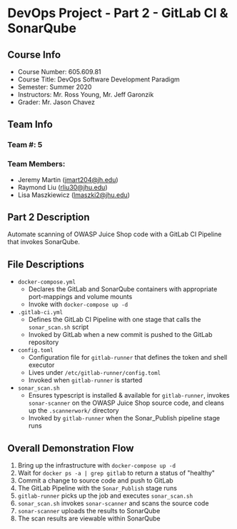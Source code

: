 # DevOps Project - Part 2 - GitLab CI & SonarQube

## Course Info

- Course Number: 605.609.81 
- Course Title: DevOps Software Development Paradigm
- Semester: Summer 2020
- Instructors: Mr. Ross Young, Mr. Jeff Garonzik
- Grader: Mr. Jason Chavez


## Team Info

### Team #: 5

### Team Members:

- Jeremy Martin (jmart204@jh.edu)
- Raymond Liu (rliu30@jhu.edu)
- Lisa Maszkiewicz (lmaszki2@jhu.edu)

## Part 2 Description

Automate scanning of OWASP Juice Shop code with a GitLab CI Pipeline that invokes SonarQube.

## File Descriptions

- `docker-compose.yml`
    - Declares the GitLab and SonarQube containers with appropriate port-mappings and volume mounts
    - Invoke with `docker-compose up -d`
- `.gitlab-ci.yml`
    - Defines the GitLab CI Pipeline with one stage that calls the `sonar_scan.sh` script
    - Invoked by GitLab when a new commit is pushed to the GitLab repository
- `config.toml`
    - Configuration file for `gitlab-runner` that defines the token and shell executor
    - Lives under `/etc/gitlab-runner/config.toml`
    - Invoked when `gitlab-runner` is started
- `sonar_scan.sh`
    - Ensures typescript is installed & available for `gitlab-runner`, invokes `sonar-scanner` on the OWASP Juice Shop source code, and cleans up the `.scannerwork/` directory
    - Invoked by `gitlab-runner` when the Sonar_Publish pipeline stage runs

## Overall Demonstration Flow

1. Bring up the infrastructure with `docker-compose up -d`
1. Wait for `docker ps -a | grep gitlab` to return a status of "healthy"
1. Commit a change to source code and push to GitLab
1. The GitLab Pipeline with the `Sonar_Publish` stage runs
1. `gitlab-runner` picks up the job and executes `sonar_scan.sh`
1. `sonar_scan.sh` invokes `sonar-scanner` and scans the source code
1. `sonar-scanner` uploads the results to SonarQube
1. The scan results are viewable within SonarQube